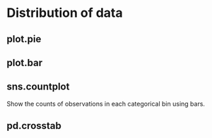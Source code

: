 # Distribution of data

## plot.pie

## plot.bar

## sns.countplot

Show the counts of observations in each categorical bin using bars.

## pd.crosstab
